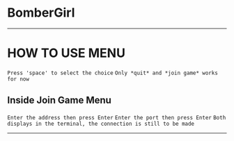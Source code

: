 # BomberGirl

---

# HOW TO USE MENU

`Press 'space' to select the choice`
`Only *quit* and *join game* works for now`

## Inside Join Game Menu
`Enter the address then press Enter`
`Enter the port then press Enter`
`Both displays in the terminal, the connection is still to be made`

---
